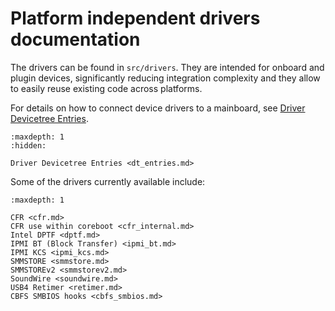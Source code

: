 # Platform independent drivers documentation

The drivers can be found in `src/drivers`. They are intended for onboard
and plugin devices, significantly reducing integration complexity and
they allow to easily reuse existing code across platforms.

For details on how to connect device drivers to a mainboard, see [Driver Devicetree Entries](dt_entries.md).

```{toctree}
:maxdepth: 1
:hidden:

Driver Devicetree Entries <dt_entries.md>
```

Some of the drivers currently available include:

```{toctree}
:maxdepth: 1

CFR <cfr.md>
CFR use within coreboot <cfr_internal.md>
Intel DPTF <dptf.md>
IPMI BT (Block Transfer) <ipmi_bt.md>
IPMI KCS <ipmi_kcs.md>
SMMSTORE <smmstore.md>
SMMSTOREv2 <smmstorev2.md>
SoundWire <soundwire.md>
USB4 Retimer <retimer.md>
CBFS SMBIOS hooks <cbfs_smbios.md>
```
